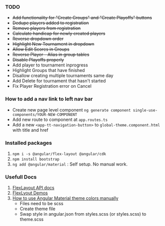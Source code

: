 ### TODO
* ~~Add functionality for "Create Groups" and "Create Playoffs" buttons~~
* ~~Dedupe players added to registration~~
* ~~Remove players from registration~~
* ~~Calculate handicap for newly created players~~
* ~~Reverse dropdown order~~
* ~~Highlight New Tournament in dropdown~~
* ~~Allow Edit Scores in Groups~~
* ~~Reverse Player - Alias in group tables~~
* ~~Disable Playoffs properly~~
* Add player to tournament inprogress
* Highlight Groups that have finished
* Disallow creating multiple tournaments same day
* Add Delete for tournament that hasn't started 
* Fix Player Registration error on Cancel

### How to add a nav link to left nav bar
- Create new page level component `ng generate component single-use-components/YOUR-NEW-COMPONENT`
- Add new route to component at `app.routes.ts`
- Add a new `<app-tt-navigation-button>` to `global-theme.component.html` with title and href 

### Installed packages
1. `npm i -s @angular/flex-layout @angular/cdk`
2. `npm install bootstrap`
3. `ng add @angular/material` : Self setup. No manual work.

### Usefull Docs
1. [FlexLayout API docs][1]
2. [FlexLyout Demos][2]
3. [How to use Angular Material theme colors manually][3]
    - Files need to be scss
    - Create theme file
    - Swap style in angular.json from styles.scss (or styles.scss) to theme.scss

[1]: https://github.com/angular/flex-layout/wiki/Declarative-API-Overview
[2]: https://tburleson-layouts-demos.firebaseapp.com/#/docs
[3]: https://stackoverflow.com/a/46760925/4379762
